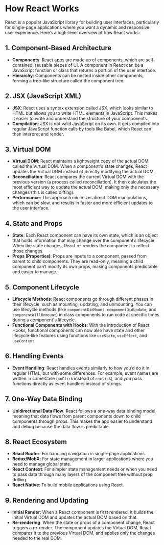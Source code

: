 
# How React Works

React is a popular JavaScript library for building user interfaces, particularly for single-page applications where you want a dynamic and responsive user experience. Here’s a high-level overview of how React works:

## 1. Component-Based Architecture
   - **Components**: React apps are made up of components, which are self-contained, reusable pieces of UI. A component in React can be a JavaScript function or class that returns a portion of the user interface.
   - **Hierarchy**: Components can be nested inside other components, forming a tree-like structure called the component tree.

## 2. JSX (JavaScript XML)
   - **JSX**: React uses a syntax extension called JSX, which looks similar to HTML but allows you to write HTML elements in JavaScript. This makes it easier to write and understand the structure of your components.
   - **Compilation**: JSX is not valid JavaScript on its own. It gets compiled into regular JavaScript function calls by tools like Babel, which React can then interpret and render.

## 3. Virtual DOM
   - **Virtual DOM**: React maintains a lightweight copy of the actual DOM called the Virtual DOM. When a component's state changes, React updates the Virtual DOM instead of directly modifying the actual DOM. 
   - **Reconciliation**: React compares the current Virtual DOM with the previous version (a process called reconciliation). It then calculates the most efficient way to update the actual DOM, making only the necessary changes (this is called diffing).
   - **Performance**: This approach minimizes direct DOM manipulations, which can be slow, and results in faster and more efficient updates to the user interface.

## 4. State and Props
   - **State**: Each React component can have its own state, which is an object that holds information that may change over the component’s lifecycle. When the state changes, React re-renders the component to reflect those changes.
   - **Props (Properties)**: Props are inputs to a component, passed from parent to child components. They are read-only, meaning a child component can’t modify its own props, making components predictable and easier to manage.

## 5. Component Lifecycle
   - **Lifecycle Methods**: React components go through different phases in their lifecycle, such as mounting, updating, and unmounting. You can use lifecycle methods (like `componentDidMount`, `componentDidUpdate`, and `componentWillUnmount`) in class components to run code at specific times during a component's lifecycle.
   - **Functional Components with Hooks**: With the introduction of React Hooks, functional components can now also have state and other lifecycle-like features using functions like `useState`, `useEffect`, and `useContext`.

## 6. Handling Events
   - **Event Handling**: React handles events similarly to how you’d do it in regular HTML, but with some differences. For example, event names are written in camelCase (`onClick` instead of `onclick`), and you pass functions directly as event handlers instead of strings.

## 7. One-Way Data Binding
   - **Unidirectional Data Flow**: React follows a one-way data binding model, meaning that data flows from parent components down to child components through props. This makes the app easier to understand and debug because the data flow is predictable.

## 8. React Ecosystem
   - **React Router**: For handling navigation in single-page applications.
   - **Redux/MobX**: For state management in larger applications where you need to manage global state.
   - **React Context**: For simpler state management needs or when you need to pass data through many layers of the component tree without prop drilling.
   - **React Native**: To build mobile applications using React.

## 9. Rendering and Updating
   - **Initial Render**: When a React component is first rendered, it builds the initial Virtual DOM and updates the actual DOM based on that.
   - **Re-rendering**: When the state or props of a component change, React triggers a re-render. The component updates the Virtual DOM, React compares it to the previous Virtual DOM, and applies only the changes needed to the real DOM.

